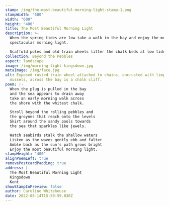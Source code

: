 ```yaml
---
stamp: /img/the-most-beautiful-morning-light-stamp-1.png
stampWidth: "600"
width: "600"
height: "400"
title: The Most Beautiful Morning Light
description: >-
  When the spring tides are low take a walk in the bay and enjoy the most
  spectacular morning light.

  Scaffold poles and old train wheels litter the chalk beds at low tides and have become home to various sea life. I have been told they are the remnants of old sea defences. 
collection: Beyond the Pebbles
aspect: landscape
image: /img/morning-light-kingsdown.jpg
metaImage: /img/face.jpg
alt: Exposed rusted train wheel attached to chains, encrusted with limpets and
  mussels, across the bay is a chalk cliff.
poem: |-
  When the plug is pulled in the bay 
  and the sea appears to drain away 
  take an early morning walk across 
  the shore with the whitest chalk.

  Stroll beyond the rolling pebbles and
  the groynes that reach onto the levels
  Skirt around the sandy pools towards
  the sea that sparkles like jewels.

  Watch seabirds stalk the shallow waters
  Listen as the waves gently ebb and falter
  Amble back as the sun's path grows bright
  Enjoy the most beautiful morning light.
stampHeight: "400"
alignPoemLeft: true
removePostcardPadding: true
address: |-
  The Most Beautiful Morning Light
  Kingsdown
  Kent
showStampInPreview: false
author: Caroline Whitehouse
date: 2022-08-14T15:59:59.036Z
---
```

